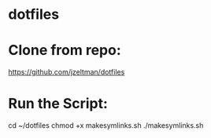 dotfiles
========

# Clone from repo:
https://github.com/jzeltman/dotfiles

# Run the Script:
cd ~/dotfiles
chmod +x makesymlinks.sh
./makesymlinks.sh
